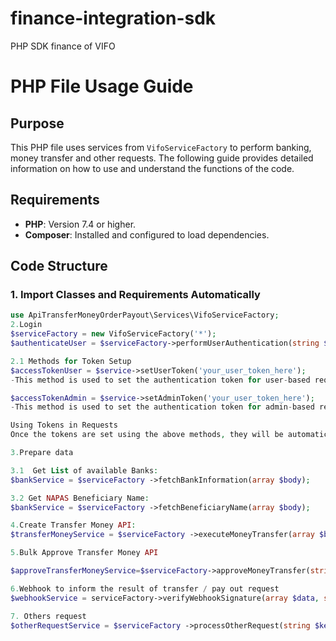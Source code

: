 # finance-integration-sdk
PHP SDK finance of VIFO
# PHP File Usage Guide
## Purpose

This PHP file uses services from `VifoServiceFactory` to perform banking, money transfer and other requests. The following guide provides detailed information on how to use and understand the functions of the code.

## Requirements
- **PHP**: Version 7.4 or higher.
- **Composer**: Installed and configured to load dependencies.


## Code Structure
### 1. Import Classes and Requirements Automatically
```php
use ApiTransferMoneyOrderPayout\Services\VifoServiceFactory;
2.Login
$serviceFactory = new VifoServiceFactory('*');
$authenticateUser = $serviceFactory->performUserAuthentication(string $username, string $password);

2.1 Methods for Token Setup
$accessTokenUser = $service->setUserToken('your_user_token_here');
-This method is used to set the authentication token for user-based requests. 

$accessTokenAdmin = $service->setAdminToken('your_user_token_here');
-This method is used to set the authentication token for admin-based requests.

Using Tokens in Requests
Once the tokens are set using the above methods, they will be automatically included in the headers for their respective requests.

3.Prepare data

3.1  Get List of available Banks:
$bankService = $serviceFactory ->fetchBankInformation(array $body);

3.2 Get NAPAS Beneficiary Name:
$bankService = $serviceFactory ->fetchBeneficiaryName(array $body);

4.Create Transfer Money API:
$transferMoneyService = $serviceFactory ->executeMoneyTransfer(array $body);

5.Bulk Approve Transfer Money API

$approveTransferMoneyService=$serviceFactory->approveMoneyTransfer(string $secretKey, string $timestamp, array $body);

6.Webhook to inform the result of transfer / pay out request
$webhookService = serviceFactory->verifyWebhookSignature(array $data, string $requestSignature, string $secretKey, string $timestamp):

7. Others request
$otherRequestService = $serviceFactory ->processOtherRequest(string $key);